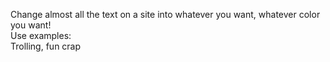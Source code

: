 Change almost all the text on a site into whatever you want, whatever color you want!<br>
Use examples:<br>
Trolling, fun crap
